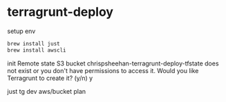 # terragrunt-deploy

setup env

```sh
brew install just
brew install awscli
```


init
Remote state S3 bucket chrispsheehan-terragrunt-deploy-tfstate does not exist or you don't have permissions to access it. Would you like Terragrunt to create it? (y/n) y


just tg dev aws/bucket plan